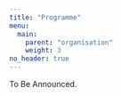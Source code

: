 ```yaml
---
title: "Programme"
menu:
  main:
    parent: "organisation"
    weight: 3
no_header: true
---
```


<!--
{{< section title="Programme" link="/programme.pdf" >}}
{{< pdf file="/programme.pdf" >}}
-->

To Be Announced.
